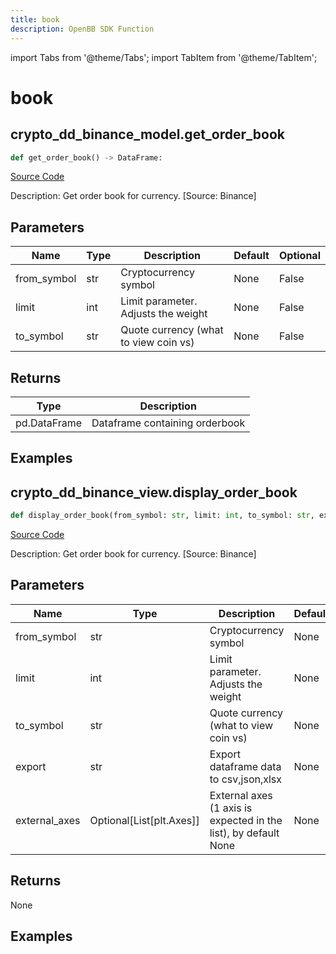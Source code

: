```yaml
---
title: book
description: OpenBB SDK Function
---
```


import Tabs from '@theme/Tabs';
import TabItem from '@theme/TabItem';

# book

<Tabs>
<TabItem value="model" label="Model" default>

## crypto_dd_binance_model.get_order_book

```python title='openbb_terminal/decorators.py'
def get_order_book() -> DataFrame:
```
[Source Code](https://github.com/OpenBB-finance/OpenBBTerminal/tree/main/openbb_terminal/decorators.py#L139)

Description: Get order book for currency. [Source: Binance]

## Parameters

| Name | Type | Description | Default | Optional |
| ---- | ---- | ----------- | ------- | -------- |
| from_symbol | str | Cryptocurrency symbol | None | False |
| limit | int | Limit parameter. Adjusts the weight | None | False |
| to_symbol | str | Quote currency (what to view coin vs) | None | False |

## Returns

| Type | Description |
| ---- | ----------- |
| pd.DataFrame | Dataframe containing orderbook |

## Examples



</TabItem>
<TabItem value="view" label="View">

## crypto_dd_binance_view.display_order_book

```python title='openbb_terminal/cryptocurrency/due_diligence/binance_view.py'
def display_order_book(from_symbol: str, limit: int, to_symbol: str, export: str, external_axes: Union[List[matplotlib.axes._axes.Axes], NoneType]) -> None:
```
[Source Code](https://github.com/OpenBB-finance/OpenBBTerminal/tree/main/openbb_terminal/cryptocurrency/due_diligence/binance_view.py#L24)

Description: Get order book for currency. [Source: Binance]

## Parameters

| Name | Type | Description | Default | Optional |
| ---- | ---- | ----------- | ------- | -------- |
| from_symbol | str | Cryptocurrency symbol | None | False |
| limit | int | Limit parameter. Adjusts the weight | None | False |
| to_symbol | str | Quote currency (what to view coin vs) | None | False |
| export | str | Export dataframe data to csv,json,xlsx | None | False |
| external_axes | Optional[List[plt.Axes]] | External axes (1 axis is expected in the list), by default None | None | False |

## Returns

None

## Examples



</TabItem>
</Tabs>
